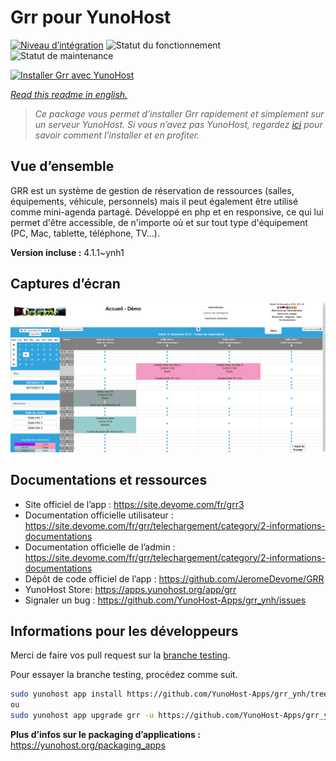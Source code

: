 <!--
N.B.: This README was automatically generated by https://github.com/YunoHost/apps/tree/master/tools/README-generator
It shall NOT be edited by hand.
-->

# Grr pour YunoHost

[![Niveau d’intégration](https://dash.yunohost.org/integration/grr.svg)](https://dash.yunohost.org/appci/app/grr) ![Statut du fonctionnement](https://ci-apps.yunohost.org/ci/badges/grr.status.svg) ![Statut de maintenance](https://ci-apps.yunohost.org/ci/badges/grr.maintain.svg)

[![Installer Grr avec YunoHost](https://install-app.yunohost.org/install-with-yunohost.svg)](https://install-app.yunohost.org/?app=grr)

*[Read this readme in english.](./README.md)*

> *Ce package vous permet d’installer Grr rapidement et simplement sur un serveur YunoHost.
Si vous n’avez pas YunoHost, regardez [ici](https://yunohost.org/#/install) pour savoir comment l’installer et en profiter.*

## Vue d’ensemble

GRR est un système de gestion de réservation de ressources (salles, équipements, véhicule, personnels) mais il peut également être utilisé comme mini-agenda partagé. Développé en php et en responsive, ce qui lui permet d'être accessible, de n'importe où et sur tout type d'équipement (PC, Mac, tablette, téléphone, TV...).


**Version incluse :** 4.1.1~ynh1

## Captures d’écran

![Capture d’écran de Grr](./doc/screenshots/home.png)

## Documentations et ressources

* Site officiel de l’app : <https://site.devome.com/fr/grr3>
* Documentation officielle utilisateur : <https://site.devome.com/fr/grr/telechargement/category/2-informations-documentations>
* Documentation officielle de l’admin : <https://site.devome.com/fr/grr/telechargement/category/2-informations-documentations>
* Dépôt de code officiel de l’app : <https://github.com/JeromeDevome/GRR>
* YunoHost Store: <https://apps.yunohost.org/app/grr>
* Signaler un bug : <https://github.com/YunoHost-Apps/grr_ynh/issues>

## Informations pour les développeurs

Merci de faire vos pull request sur la [branche testing](https://github.com/YunoHost-Apps/grr_ynh/tree/testing).

Pour essayer la branche testing, procédez comme suit.

``` bash
sudo yunohost app install https://github.com/YunoHost-Apps/grr_ynh/tree/testing --debug
ou
sudo yunohost app upgrade grr -u https://github.com/YunoHost-Apps/grr_ynh/tree/testing --debug
```

**Plus d’infos sur le packaging d’applications :** <https://yunohost.org/packaging_apps>